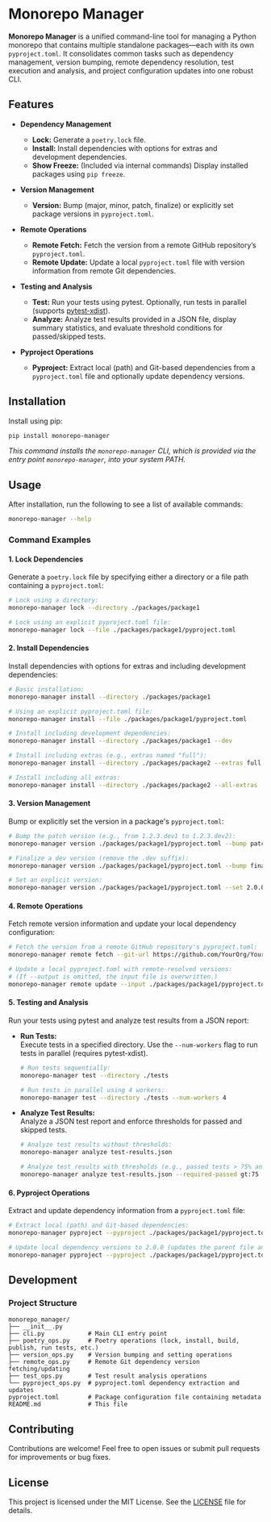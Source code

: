 # Monorepo Manager

**Monorepo Manager** is a unified command-line tool for managing a Python monorepo that contains multiple standalone packages—each with its own `pyproject.toml`. It consolidates common tasks such as dependency management, version bumping, remote dependency resolution, test execution and analysis, and project configuration updates into one robust CLI.

## Features

- **Dependency Management**  
  - **Lock:** Generate a `poetry.lock` file.
  - **Install:** Install dependencies with options for extras and development dependencies.
  - **Show Freeze:** (Included via internal commands) Display installed packages using `pip freeze`.

- **Version Management**  
  - **Version:** Bump (major, minor, patch, finalize) or explicitly set package versions in `pyproject.toml`.

- **Remote Operations**  
  - **Remote Fetch:** Fetch the version from a remote GitHub repository’s `pyproject.toml`.
  - **Remote Update:** Update a local `pyproject.toml` file with version information from remote Git dependencies.

- **Testing and Analysis**  
  - **Test:** Run your tests using pytest. Optionally, run tests in parallel (supports [pytest‑xdist](https://pypi.org/project/pytest-xdist/)).
  - **Analyze:** Analyze test results provided in a JSON file, display summary statistics, and evaluate threshold conditions for passed/skipped tests.

- **Pyproject Operations**  
  - **Pyproject:** Extract local (path) and Git-based dependencies from a `pyproject.toml` file and optionally update dependency versions.

## Installation

Install using pip:

```bash
pip install monorepo-manager
```

_This command installs the `monorepo-manager` CLI, which is provided via the entry point `monorepo-manager`, into your system PATH._

## Usage

After installation, run the following to see a list of available commands:

```bash
monorepo-manager --help
```

### Command Examples

#### 1. Lock Dependencies

Generate a `poetry.lock` file by specifying either a directory or a file path containing a `pyproject.toml`:

```bash
# Lock using a directory:
monorepo-manager lock --directory ./packages/package1

# Lock using an explicit pyproject.toml file:
monorepo-manager lock --file ./packages/package1/pyproject.toml
```

#### 2. Install Dependencies

Install dependencies with options for extras and including development dependencies:

```bash
# Basic installation:
monorepo-manager install --directory ./packages/package1

# Using an explicit pyproject.toml file:
monorepo-manager install --file ./packages/package1/pyproject.toml

# Install including development dependencies:
monorepo-manager install --directory ./packages/package1 --dev

# Install including extras (e.g., extras named "full"):
monorepo-manager install --directory ./packages/package2 --extras full

# Install including all extras:
monorepo-manager install --directory ./packages/package2 --all-extras
```

#### 3. Version Management

Bump or explicitly set the version in a package's `pyproject.toml`:

```bash
# Bump the patch version (e.g., from 1.2.3.dev1 to 1.2.3.dev2):
monorepo-manager version ./packages/package1/pyproject.toml --bump patch

# Finalize a dev version (remove the .dev suffix):
monorepo-manager version ./packages/package1/pyproject.toml --bump finalize

# Set an explicit version:
monorepo-manager version ./packages/package1/pyproject.toml --set 2.0.0.dev1
```

#### 4. Remote Operations

Fetch remote version information and update your local dependency configuration:

```bash
# Fetch the version from a remote GitHub repository's pyproject.toml:
monorepo-manager remote fetch --git-url https://github.com/YourOrg/YourRepo.git --branch main --subdir "src/"

# Update a local pyproject.toml with remote-resolved versions:
# (If --output is omitted, the input file is overwritten.)
monorepo-manager remote update --input ./packages/package1/pyproject.toml --output ./packages/package1/pyproject.updated.toml
```

#### 5. Testing and Analysis

Run your tests using pytest and analyze test results from a JSON report:

- **Run Tests:**  
  Execute tests in a specified directory. Use the `--num-workers` flag to run tests in parallel (requires pytest‑xdist).

  ```bash
  # Run tests sequentially:
  monorepo-manager test --directory ./tests
  
  # Run tests in parallel using 4 workers:
  monorepo-manager test --directory ./tests --num-workers 4
  ```

- **Analyze Test Results:**  
  Analyze a JSON test report and enforce thresholds for passed and skipped tests.

  ```bash
  # Analyze test results without thresholds:
  monorepo-manager analyze test-results.json

  # Analyze test results with thresholds (e.g., passed tests > 75% and skipped tests < 20%):
  monorepo-manager analyze test-results.json --required-passed gt:75 --required-skipped lt:20
  ```

#### 6. Pyproject Operations

Extract and update dependency information from a `pyproject.toml` file:

```bash
# Extract local (path) and Git-based dependencies:
monorepo-manager pyproject --pyproject ./packages/package1/pyproject.toml

# Update local dependency versions to 2.0.0 (updates the parent file and, if possible, each dependency's own pyproject.toml):
monorepo-manager pyproject --pyproject ./packages/package1/pyproject.toml --update-version 2.0.0
```

## Development

### Project Structure

```
monorepo_manager/
├── __init__.py
├── cli.py            # Main CLI entry point
├── poetry_ops.py     # Poetry operations (lock, install, build, publish, run tests, etc.)
├── version_ops.py    # Version bumping and setting operations
├── remote_ops.py     # Remote Git dependency version fetching/updating
├── test_ops.py       # Test result analysis operations
└── pyproject_ops.py  # pyproject.toml dependency extraction and updates
pyproject.toml        # Package configuration file containing metadata
README.md             # This file
```

## Contributing

Contributions are welcome! Feel free to open issues or submit pull requests for improvements or bug fixes.

## License

This project is licensed under the MIT License. See the [LICENSE](LICENSE) file for details.
```

